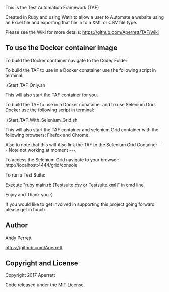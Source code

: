 This is the Test Automation Framework (TAF)

Created in Ruby and using Watir to allow a user to Automate a website using an Excel file and exporting that file in to a XML or CSV file type.

Please see the Wiki for more details: https://github.com/Aperrett/TAF/wiki

<h2>To use the Docker container image</h2>
To build the Docker container navigate to the Code/ Folder:

To build the TAF to use in a Docker conatainer use the following script in terminal:

./Start_TAF_Only.sh

This will also start the TAF container for you.

To build the TAF to use in a Docker conatainer and to use Selenium Grid Docker use the following script in terminal:

./Start_TAF_With_Selenium_Grid.sh

This will also start the TAF container and selenium Grid container with the following browsers: Firefox and Chrome.

Also to note that this will Also link the TAF to the Selenium Grid Container --- Note not working at moment ---.

To access the Selenium Grid navigate to your browser: http://localhost:4444/grid/console

To run a Test Suite:

Execute "ruby main.rb [Testsuite.csv or Testsuite.xml]" in cmd line.

Enjoy and Thank you :) 

If you would like to get involved in supporting this project going forward please get in touch.

<h2>Author</h2>

Andy Perrett

https://github.com/Aperrett


<h2>Copyright and License</h2>

Copyright 2017 Aperrett

Code released under the MIT License.
